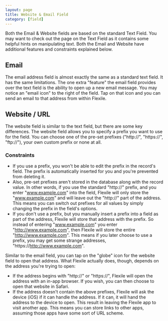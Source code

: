 ```yaml
---
layout: page
title: Website & Email Field
category: [field]
---
```


Both the Email & Website fields are based on the standard Text Field.  You may want to check out the page on the Text Field as it contains some helpful hints on manipulating text.   Both the Email and Website have additional features and constraints explained below.

## Email
The email address field is almost exactly the same as a standard text field.  It has the same limitations.  The one extra "feature" the email field provides over the text field is the ability to open up a new email message. You may notice an "email icon" to the right of the field.  Tap on that icon and you can send an email to that address from within Flexile. 

## Website / URL
The website field is similar to the text field, but there are some key differences.  The website field allows you to specify a prefix you want to use for the field.  You can choose one of the pre-set prefixes ("http://", "https://", "ftp://"), your own custom prefix or none at all. 

### Constraints 

- If you use a prefix, you won't be able to edit the prefix in the record's field.  The prefix is automatically inserted for you and you're prevented from deleting it.  
- Also, pre-set prefixes aren't  stored in the database along with the record value.  In other words, if you use the standard "http://" prefix, and you enter "www.example.com" into the field, Flexile will only store the "www.example.com" and will leave out the "http://" part of the address.  This means you can switch out prefixes for all values by simply changing the prefix in the field's options.
- If you don't use a prefix, but you manually insert a prefix into a field as part of the address, Flexile will store that address with the prefix.  So instead of entering "www.example.com" you enter "http://www.example.com", then Flexile will store the entire "http://www.example.com".  This means if you later choose to use a prefix, you may get some strange addresses, "https://http://www.example.com".

Similar to the email field, you can tap on the "globe" icon for the website field to open that address.  What Flexile actually does, though, depends on the address you're trying to open: 

- If the address begins with "http://" or "https://", Flexile will open the address with an in-app browser.  If you wish, you can then choose to open that website in Safari.
- If the address doesn't contain the above prefixes, Flexile will ask the device (iOS) if it can handle the address.  If it can, it will hand the address to the device to open.  This result in leaving the Flexile app to visit another app.  This means you can  store links to other apps, assuming those apps have some sort of URL scheme.  